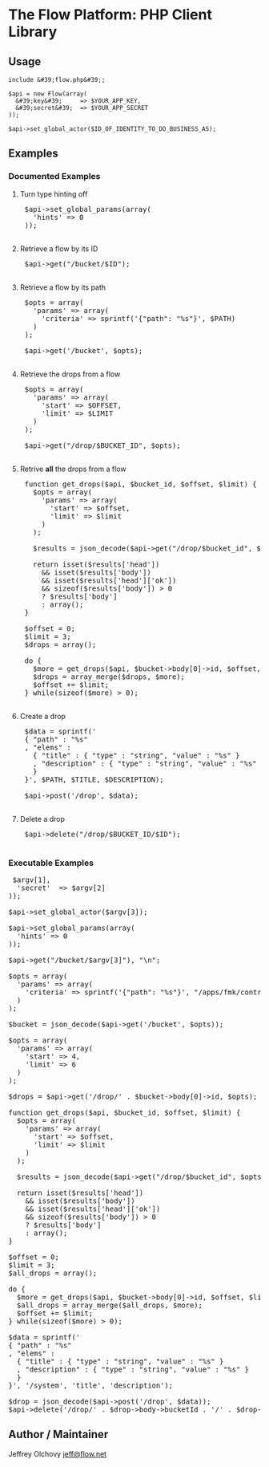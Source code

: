 The Flow Platform: PHP Client Library
========================================

Usage
-----

    include &#39;flow.php&#39;;

    $api = new Flow(array(
      &#39;key&#39;     => $YOUR_APP_KEY,
      &#39;secret&#39;  => $YOUR_APP_SECRET
    ));

    $api->set_global_actor($ID_OF_IDENTITY_TO_DO_BUSINESS_AS);

Examples
--------

### Documented Examples

1. Turn type hinting off

    <pre>
    $api->set_global_params(array(
      &#39;hints&#39; => 0
    ));
    </pre>

2. Retrieve a flow by its ID

    <pre>
    $api->get("/bucket/$ID");
    </pre>

3. Retrieve a flow by its path

    <pre>
    $opts = array(
      &#39;params&#39; => array(
        &#39;criteria&#39; => sprintf(&#39;{"path": "%s"}&#39;, $PATH)
      )
    );

    $api->get(&#39;/bucket&#39;, $opts);
    </pre>

4. Retrieve the drops from a flow

    <pre>
    $opts = array(
      &#39;params&#39; => array(
        &#39;start&#39; => $OFFSET,
        &#39;limit&#39; => $LIMIT
      )
    );

    $api->get("/drop/$BUCKET_ID", $opts);
    </pre>

5. Retrive **all** the drops from a flow

    <pre>
    function get_drops($api, $bucket_id, $offset, $limit) {
      $opts = array(
        &#39;params&#39; => array(
          &#39;start&#39; => $offset,
          &#39;limit&#39; => $limit
        )
      );

      $results = json_decode($api->get("/drop/$bucket_id", $opts), TRUE);

      return isset($results[&#39;head&#39;])
        && isset($results[&#39;body&#39;])
        && isset($results[&#39;head&#39;][&#39;ok&#39;])
        && sizeof($results[&#39;body&#39;]) > 0
        ? $results[&#39;body&#39;]
        : array();
    }

    $offset = 0;
    $limit = 3;
    $drops = array();

    do { 
      $more = get_drops($api, $bucket->body[0]->id, $offset, $limit);
      $drops = array_merge($drops, $more);
      $offset += $limit;
    } while(sizeof($more) > 0);
    </pre>

6. Create a drop

    <pre>
    $data = sprintf(&#39;
    { "path" : "%s"
    , "elems" :
      { "title" : { "type" : "string", "value" : "%s" }
      , "description" : { "type" : "string", "value" : "%s" }
      }
    }&#39;, $PATH, $TITLE, $DESCRIPTION);

    $api->post(&#39;/drop&#39;, $data);
    </pre>

7. Delete a drop

    <pre>
    $api->delete("/drop/$BUCKET_ID/$ID");
    </pre>

### Executable Examples

<pre>
<?php

include &#39;flow.php&#39;;

$api = new Flow(array(
  &#39;key&#39;     => $argv[1],
  &#39;secret&#39;  => $argv[2]
));

$api->set_global_actor($argv[3]);

$api->set_global_params(array(
  &#39;hints&#39; => 0
));

$api->get("/bucket/$argv[3]"), "\n";

$opts = array(
  &#39;params&#39; => array(
    &#39;criteria&#39; => sprintf(&#39;{"path": "%s"}&#39;, "/apps/fmk/control")
  )
);

$bucket = json_decode($api->get(&#39;/bucket&#39;, $opts));

$opts = array(
  &#39;params&#39; => array(
    &#39;start&#39; => 4,
    &#39;limit&#39; => 6
  )
);

$drops = $api->get(&#39;/drop/&#39; . $bucket->body[0]->id, $opts);

function get_drops($api, $bucket_id, $offset, $limit) {
  $opts = array(
    &#39;params&#39; => array(
      &#39;start&#39; => $offset,
      &#39;limit&#39; => $limit
    )
  );

  $results = json_decode($api->get("/drop/$bucket_id", $opts), TRUE);

  return isset($results[&#39;head&#39;])
    && isset($results[&#39;body&#39;])
    && isset($results[&#39;head&#39;][&#39;ok&#39;])
    && sizeof($results[&#39;body&#39;]) > 0
    ? $results[&#39;body&#39;]
    : array();
}

$offset = 0;
$limit = 3;
$all_drops = array();

do { 
  $more = get_drops($api, $bucket->body[0]->id, $offset, $limit);
  $all_drops = array_merge($all_drops, $more);
  $offset += $limit;
} while(sizeof($more) > 0);

$data = sprintf(&#39;
{ "path" : "%s"
, "elems" :
  { "title" : { "type" : "string", "value" : "%s" }
  , "description" : { "type" : "string", "value" : "%s" }
  }
}&#39;, &#39;/system&#39;, &#39;title&#39;, &#39;description&#39;);

$drop = json_decode($api->post(&#39;/drop&#39;, $data));
$api->delete(&#39;/drop/&#39; . $drop->body->bucketId . &#39;/&#39; . $drop->body->id));
</pre>

Author / Maintainer
-------------------

Jeffrey Olchovy <jeff@flow.net>
